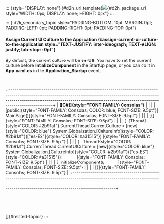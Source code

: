 ::: {style="DISPLAY: none"}
[](ms-xhelp:///?Id=d2h_url_template){#d2h_url_template}![](!package_url!){#d2h_package_url style="WIDTH: 0px; DISPLAY: none; HEIGHT: 0px"}
:::

::: {.d2h_secondary_topic style="PADDING-BOTTOM: 10pt; MARGIN: 0pt; PADDING-LEFT: 0pt; PADDING-RIGHT: 0pt; PADDING-TOP: 0pt"}
#### Assign Current UI Culture to the Application {#assign-current-ui-culture-to-the-application style="TEXT-JUSTIFY: inter-ideograph; TEXT-ALIGN: justify; tab-stops: 0pt"}

By default, the current culture will be **en-US**. You have to set the current culture before **IntializeComponent** in the StartUp page, or you can do it in **App.xaml.cs** in the **Application_Startup** event.

 

+----------------------------------------------------------------------------------------------------------------------------------------------------------------------------------------------------------------------------------------------------------------+
| **[\[C#\]]{style="FONT-FAMILY: Consolas"}**                                                                                                                                                                                                                    |
|                                                                                                                                                                                                                                                                |
| [public]{style="FONT-FAMILY: Consolas; COLOR: blue; FONT-SIZE: 9.5pt"}[ MainPage()]{style="FONT-FAMILY: Consolas; FONT-SIZE: 9.5pt"}                                                                                                                           |
|                                                                                                                                                                                                                                                                |
| [{]{style="FONT-FAMILY: Consolas; FONT-SIZE: 9.5pt"}                                                                                                                                                                                                           |
|                                                                                                                                                                                                                                                                |
| [  [Thread]{style="COLOR: #2b91af"}.CurrentThread.CurrentCulture = [new]{style="COLOR: blue"} System.Globalization.[CultureInfo]{style="COLOR: #2b91af"}([\"es-ES\"]{style="COLOR: #a31515"});]{style="FONT-FAMILY: Consolas; FONT-SIZE: 9.5pt"}               |
|                                                                                                                                                                                                                                                                |
| [  [Thread]{style="COLOR: #2b91af"}.CurrentThread.CurrentUICulture = [new]{style="COLOR: blue"} System.Globalization.[CultureInfo]{style="COLOR: #2b91af"}([\"es-ES\"]{style="COLOR: #a31515"});            ]{style="FONT-FAMILY: Consolas; FONT-SIZE: 9.5pt"} |
|                                                                                                                                                                                                                                                                |
| [  InitializeComponent();           ]{style="FONT-FAMILY: Consolas; FONT-SIZE: 9.5pt"}                                                                                                                                                                         |
|                                                                                                                                                                                                                                                                |
| [}]{style="FONT-FAMILY: Consolas; FONT-SIZE: 9.5pt"}                                                                                                                                                                                                           |
+----------------------------------------------------------------------------------------------------------------------------------------------------------------------------------------------------------------------------------------------------------------+

 

 

[]{#related-topics}
:::
